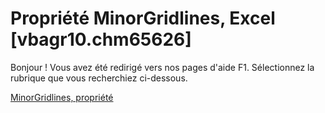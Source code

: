 
# Propriété MinorGridlines, Excel [vbagr10.chm65626]

Bonjour ! Vous avez été redirigé vers nos pages d'aide F1. Sélectionnez la rubrique que vous recherchiez ci-dessous.

[MinorGridlines, propriété](http://msdn.microsoft.com/library/80ca57a1-7e8f-4d83-0da6-2a28399c27af%28Office.15%29.aspx)

